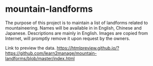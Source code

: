 # mountain-landforms
The purpose of this project is to maintain a list of landforms related to mountaineering.
Names will be available in in English, Chinese and Japanese. Descriptions are mainly in English.
Images are copied from Internet, will promptly remove it upon request by the owners.


Link to preview the data.
https://htmlpreview.github.io/?https://github.com/learn2manage/mountain-landforms/blob/master/index.html

